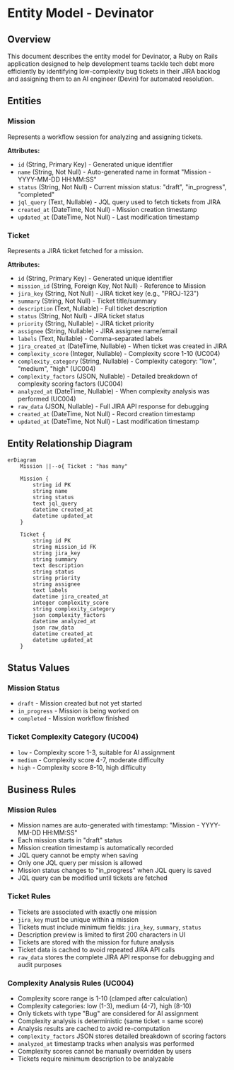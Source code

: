 # Entity Model - Devinator

## Overview

This document describes the entity model for Devinator, a Ruby on Rails application designed to help development teams tackle tech debt more efficiently by identifying low-complexity bug tickets in their JIRA backlog and assigning them to an AI engineer (Devin) for automated resolution.

## Entities

### Mission
Represents a workflow session for analyzing and assigning tickets.

**Attributes:**
- `id` (String, Primary Key) - Generated unique identifier
- `name` (String, Not Null) - Auto-generated name in format "Mission - YYYY-MM-DD HH:MM:SS"
- `status` (String, Not Null) - Current mission status: "draft", "in_progress", "completed"
- `jql_query` (Text, Nullable) - JQL query used to fetch tickets from JIRA
- `created_at` (DateTime, Not Null) - Mission creation timestamp
- `updated_at` (DateTime, Not Null) - Last modification timestamp

### Ticket
Represents a JIRA ticket fetched for a mission.

**Attributes:**
- `id` (String, Primary Key) - Generated unique identifier
- `mission_id` (String, Foreign Key, Not Null) - Reference to Mission
- `jira_key` (String, Not Null) - JIRA ticket key (e.g., "PROJ-123")
- `summary` (String, Not Null) - Ticket title/summary
- `description` (Text, Nullable) - Full ticket description
- `status` (String, Not Null) - JIRA ticket status
- `priority` (String, Nullable) - JIRA ticket priority
- `assignee` (String, Nullable) - JIRA assignee name/email
- `labels` (Text, Nullable) - Comma-separated labels
- `jira_created_at` (DateTime, Nullable) - When ticket was created in JIRA
- `complexity_score` (Integer, Nullable) - Complexity score 1-10 (UC004)
- `complexity_category` (String, Nullable) - Complexity category: "low", "medium", "high" (UC004)
- `complexity_factors` (JSON, Nullable) - Detailed breakdown of complexity scoring factors (UC004)
- `analyzed_at` (DateTime, Nullable) - When complexity analysis was performed (UC004)
- `raw_data` (JSON, Nullable) - Full JIRA API response for debugging
- `created_at` (DateTime, Not Null) - Record creation timestamp
- `updated_at` (DateTime, Not Null) - Last modification timestamp

## Entity Relationship Diagram

```mermaid
erDiagram
    Mission ||--o{ Ticket : "has many"

    Mission {
        string id PK
        string name
        string status
        text jql_query
        datetime created_at
        datetime updated_at
    }

    Ticket {
        string id PK
        string mission_id FK
        string jira_key
        string summary
        text description
        string status
        string priority
        string assignee
        text labels
        datetime jira_created_at
        integer complexity_score
        string complexity_category
        json complexity_factors
        datetime analyzed_at
        json raw_data
        datetime created_at
        datetime updated_at
    }
```

## Status Values

### Mission Status
- `draft` - Mission created but not yet started
- `in_progress` - Mission is being worked on
- `completed` - Mission workflow finished

### Ticket Complexity Category (UC004)
- `low` - Complexity score 1-3, suitable for AI assignment
- `medium` - Complexity score 4-7, moderate difficulty
- `high` - Complexity score 8-10, high difficulty

## Business Rules

### Mission Rules
- Mission names are auto-generated with timestamp: "Mission - YYYY-MM-DD HH:MM:SS"
- Each mission starts in "draft" status
- Mission creation timestamp is automatically recorded
- JQL query cannot be empty when saving
- Only one JQL query per mission is allowed
- Mission status changes to "in_progress" when JQL query is saved
- JQL query can be modified until tickets are fetched

### Ticket Rules
- Tickets are associated with exactly one mission
- `jira_key` must be unique within a mission
- Tickets must include minimum fields: `jira_key`, `summary`, `status`
- Description preview is limited to first 200 characters in UI
- Tickets are stored with the mission for future analysis
- Ticket data is cached to avoid repeated JIRA API calls
- `raw_data` stores the complete JIRA API response for debugging and audit purposes

### Complexity Analysis Rules (UC004)
- Complexity score range is 1-10 (clamped after calculation)
- Complexity categories: low (1-3), medium (4-7), high (8-10)
- Only tickets with type "Bug" are considered for AI assignment
- Complexity analysis is deterministic (same ticket = same score)
- Analysis results are cached to avoid re-computation
- `complexity_factors` JSON stores detailed breakdown of scoring factors
- `analyzed_at` timestamp tracks when analysis was performed
- Complexity scores cannot be manually overridden by users
- Tickets require minimum description to be analyzable
